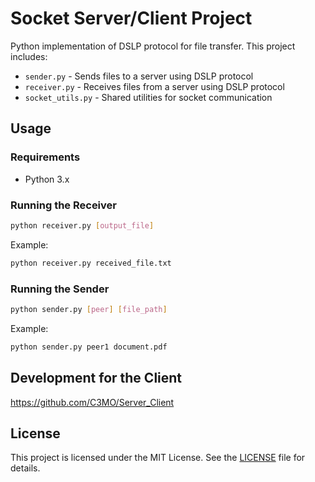 # Socket Server/Client Project

Python implementation of DSLP protocol for file transfer. This project includes:
- `sender.py` - Sends files to a server using DSLP protocol
- `receiver.py` - Receives files from a server using DSLP protocol
- `socket_utils.py` - Shared utilities for socket communication

## Usage

### Requirements
- Python 3.x

### Running the Receiver
```bash
python receiver.py [output_file]
```

Example:
```bash
python receiver.py received_file.txt
```

### Running the Sender
```bash
python sender.py [peer] [file_path]
```

Example:
```bash
python sender.py peer1 document.pdf
```

## Development for the Client

https://github.com/C3MO/Server_Client

## License

This project is licensed under the MIT License. See the [LICENSE](LICENSE) file for details.